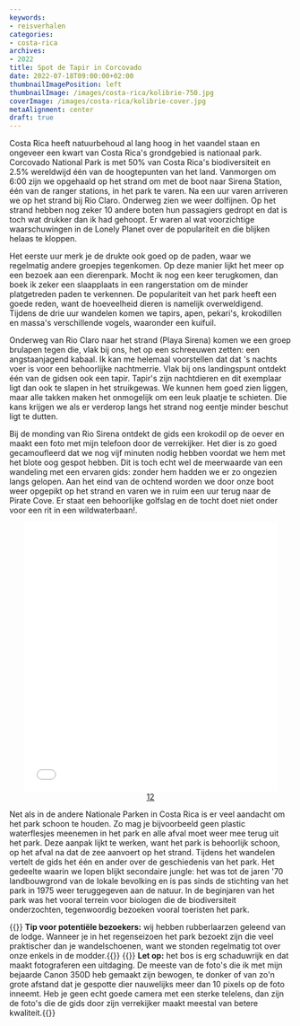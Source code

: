 ```yaml
---
keywords:
- reisverhalen
categories:
- costa-rica
archives:
- 2022
title: Spot de Tapir in Corcovado
date: 2022-07-18T09:00:00+02:00
thumbnailImagePosition: left
thumbnailImage: /images/costa-rica/kolibrie-750.jpg
coverImage: /images/costa-rica/kolibrie-cover.jpg
metaAlignment: center
draft: true
---
```

Costa Rica heeft natuurbehoud al lang hoog in het vaandel staan en ongeveer een kwart van Costa Rica's grondgebied is nationaal park. Corcovado National Park is met 50% van Costa Rica's biodiversiteit en 2.5% wereldwijd één van de hoogtepunten van het land. Vanmorgen om 6:00 zijn we opgehaald op het strand om met de boot naar Sirena Station, één van de ranger stations, in het park te varen. Na een uur varen arriveren we op het strand bij Rio Claro. Onderweg zien we weer dolfijnen. Op het strand hebben nog zeker 10 andere boten hun passagiers gedropt en dat is toch wat drukker dan ik had gehoopt. Er waren al wat voorzichtige waarschuwingen in de Lonely Planet over de populariteit en die blijken helaas te kloppen.

Het eerste uur merk je de drukte ook goed op de paden, waar we regelmatig andere groepjes tegenkomen. Op deze manier lijkt het meer op een bezoek aan een dierenpark. Mocht ik nog een keer terugkomen, dan boek ik zeker een slaapplaats in een rangerstation om de minder platgetreden paden te verkennen. De populariteit van het park heeft een goede reden, want de hoeveelheid dieren is namelijk overweldigend. Tijdens de drie uur wandelen komen we tapirs, apen, pekari's, krokodillen en massa's verschillende vogels, waaronder een kuifuil.

Onderweg van Rio Claro naar het strand (Playa Sirena) komen we een groep brulapen tegen die, vlak bij ons, het op een schreeuwen zetten: een angstaanjagend kabaal. Ik kan me helemaal voorstellen dat dat 's nachts voer is voor een behoorlijke nachtmerrie. Vlak bij ons landingspunt ontdekt één van de gidsen ook een tapir. Tapir's zijn nachtdieren en dit exemplaar ligt dan ook te slapen in het struikgewas. We kunnen hem goed zien liggen, maar alle takken maken het onmogelijk om een leuk plaatje te schieten. Die kans krijgen we als er verderop langs het strand nog eentje minder beschut ligt te dutten.

Bij de monding van Rio Sirena ontdekt de gids een krokodil op de oever en maakt een foto met mijn telefoon door de verrekijker. Het dier is zo goed gecamoufleerd dat we nog vijf minuten nodig hebben voordat we hem met het blote oog gespot hebben. Dit is toch echt wel de meerwaarde van een wandeling met een ervaren gids: zonder hem hadden we er zo ongezien langs gelopen. Aan het eind van de ochtend worden we door onze boot weer opgepikt op het strand en varen we in ruim een uur terug naar de Pirate Cove. Er staat een behoorlijke golfslag en de tocht doet niet onder voor een rit in een wildwaterbaan!.

<div align="center">
<iframe name="tubeframe" width="90%" height="480"
src="//www.youtube.com/embed/hu8JXwkrwWs?rel=0" frameborder="0"
allowfullscreen>
</iframe></br>
<a class="button this-win"
href="//www.youtube.com/embed/hu8JXwkrwWs?rel=0"
target="tubeframe">1</a><a class="button this-win"
href="//www.youtube.com/embed/z3gP0VO60Nc?rel=0" target="tubeframe">2</a>
</div>

Net als in de andere Nationale Parken in Costa Rica is er veel aandacht om het park schoon te houden. Zo mag je bijvoorbeeld geen plastic waterflesjes meenemen in het park en alle afval moet weer mee terug uit het park. Deze aanpak lijkt te werken, want het park is behoorlijk schoon, op het afval na dat de zee aanvoert op het strand. Tijdens het wandelen vertelt de gids het één en ander over de geschiedenis van het park. Het gedeelte waarin we lopen blijkt secondaire jungle: het was tot de jaren '70 landbouwgrond van de lokale bevolking en is pas sinds de stichting van het park in 1975 weer teruggegeven aan de natuur. In de beginjaren van het park was het vooral terrein voor biologen die de biodiversiteit onderzochten, tegenwoordig bezoeken vooral toeristen het park.

{{<alert info>}} **Tip voor potentiële bezoekers:** wij hebben rubberlaarzen geleend van de lodge. Wanneer je in het regenseizoen het park bezoekt zijn die veel praktischer dan je wandelschoenen, want we stonden regelmatig tot over onze enkels in de modder.{{</alert>}}
{{<alert warning>}} **Let op:** het bos is erg schaduwrijk en dat maakt fotograferen een uitdaging. De meeste van de foto's die ik met mijn bejaarde Canon 350D heb gemaakt zijn bewogen, te donker of van zo'n grote afstand dat je gespotte dier nauwelijks meer dan 10 pixels op de foto inneemt. Heb je geen echt goede camera met een sterke telelens, dan zijn de foto's die de gids door zijn verrekijker maakt meestal van betere kwaliteit.{{</alert>}}
